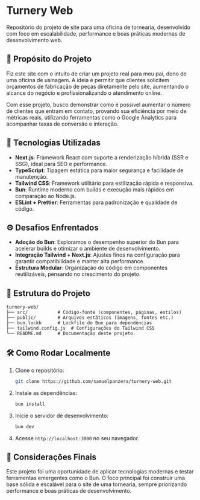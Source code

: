 # Turnery Web

Repositório do projeto de site para uma oficina de tornearia, desenvolvido com foco em escalabilidade, performance e boas práticas modernas de desenvolvimento web.

## 🎯 Propósito do Projeto

Fiz este site com o intuito de criar um projeto real para meu pai, dono de uma oficina de usinagem. A ideia é permitir que clientes solicitem orçamentos de fabricação de peças diretamente pelo site, aumentando o alcance do negócio e profissionalizando o atendimento online.

Com esse projeto, busco demonstrar como é possível aumentar o número de clientes que entram em contato, provando sua eficiência por meio de métricas reais, utilizando ferramentas como o Google Analytics para acompanhar taxas de conversão e interação.

## 🚀 Tecnologias Utilizadas

* **Next.js**: Framework React com suporte a renderização híbrida (SSR e SSG), ideal para SEO e performance.
* **TypeScript**: Tipagem estática para maior segurança e facilidade de manutenção.
* **Tailwind CSS**: Framework utilitário para estilização rápida e responsiva.
* **Bun**: Runtime moderno com builds e execução mais rápidos em comparação ao Node.js.
* **ESLint + Prettier**: Ferramentas para padronização e qualidade de código.

## ⚙️ Desafios Enfrentados

* **Adoção do Bun**: Exploramos o desempenho superior do Bun para acelerar builds e otimizar o ambiente de desenvolvimento.
* **Integração Tailwind + Next.js**: Ajustes finos na configuração para garantir compatibilidade e manter alta performance.
* **Estrutura Modular**: Organização do código em componentes reutilizáveis, pensando no crescimento do projeto.

## 📂 Estrutura do Projeto

```
turnery-web/
├── src/           # Código-fonte (componentes, páginas, estilos)
├── public/        # Arquivos estáticos (imagens, fontes etc.)
├── bun.lockb      # Lockfile do Bun para dependências
├── tailwind.config.js  # Configurações do Tailwind CSS
└── README.md      # Documentação deste projeto
```

## 🛠️ Como Rodar Localmente

1. Clone o repositório:

   ```bash
   git clone https://github.com/samuelpanzera/turnery-web.git
   ```
2. Instale as dependências:

   ```bash
   bun install
   ```
3. Inicie o servidor de desenvolvimento:

   ```bash
   bun dev
   ```
4. Acesse `http://localhost:3000` no seu navegador.

## 📌 Considerações Finais

Este projeto foi uma oportunidade de aplicar tecnologias modernas e testar ferramentas emergentes como o Bun. O foco principal foi construir uma base sólida e escalável para o site de uma tornearia, sempre priorizando performance e boas práticas de desenvolvimento.
